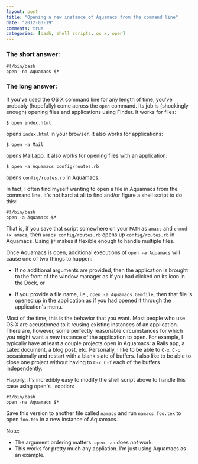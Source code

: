 ```yaml
---
layout: post
title: "Opening a new instance of Aquamacs from the command line"
date: "2012-03-19"
comments: true
categories: [bash, shell scripts, os x, open]
---
```


### The short answer:

```
#!/bin/bash
open -na Aquamacs $*
```

### The long answer: 

If you've used the OS X command line for any length of time, you've probably (hopefully) come across the `open` command.  Its job is (shockingly enough) opening files and applications using Finder.  It works for files:

```
$ open index.html
```

opens `index.html` in your browser.  It also works for applications:

```
$ open -a Mail
```

opens Mail.app.  It also works for opening files with an application:

```
$ open -a Aquamacs config/routes.rb
```

opens `config/routes.rb` in [Aquamacs](http://aquamacs.org).

<!-- more -->

In fact, I often find myself wanting to open a file in Aquamacs from the command line.  It's not hard at all to find and/or figure a shell script to do this:

```
#!/bin/bash
open -a Aquamacs $*
```

That is, if you save that script somewhere on your `PATH` as `amacs` and `chmod +x amacs`, then `amacs config/routes.rb` opens up `config/routes.rb` in Aquamacs.  Using `$*` makes it flexible enough to handle multiple files.

Once Aquamacs is open, additional executions of `open -a Aquamacs` will cause one of two things to happen:

  - If no additional arguments are provided, then the application is brought to the front of the window manager as if you had clicked on its icon in the Dock, or

  - If you provide a file name, i.e., `open -a Aquamacs Gemfile`, then that file is opened up in the application as if you had opened it through the application's menu.

Most of the time, this is the behavior that you want.  Most people who use OS X are accustomed to it reusing existing instances of an application.  There are, however, some perfectly reasonable circumstances for which you might want a *new* instance of the application to open.  For example, I typically have at least a couple projects open in Aquamacs: a Rails app, a Latex document, a blog post, etc.  Personally, I like to be able to `C-x C-c` occasionally and restart with a blank slate of buffers.  I also like to be able to close one project without having to `C-x C-f` each of the buffers independently.

Happily, it's incredibly easy to modify the shell script above to handle this case using open's `-n`option:

```
#!/bin/bash
open -na Aquamacs $*
```

Save this version to another file called `namacs` and run `namacs foo.tex` to open `foo.tex` in a new instance of Aquamacs.

Note:

  - The argument ordering matters.  `open -an` does *not* work.
  - This works for pretty much any appliation.  I'm just using Aquamacs as an example.
